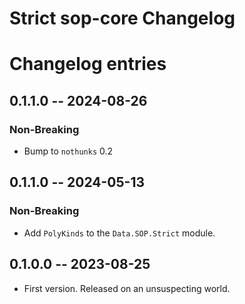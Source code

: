 # Strict sop-core Changelog

# Changelog entries

<a id='changelog-0.1.2.0'></a>
## 0.1.1.0 -- 2024-08-26

### Non-Breaking

- Bump to `nothunks` 0.2

<a id='changelog-0.1.1.0'></a>
## 0.1.1.0 -- 2024-05-13

### Non-Breaking

- Add `PolyKinds` to the `Data.SOP.Strict` module.

<a id='changelog-0.1.0.0'></a>
## 0.1.0.0 -- 2023-08-25

* First version. Released on an unsuspecting world.
